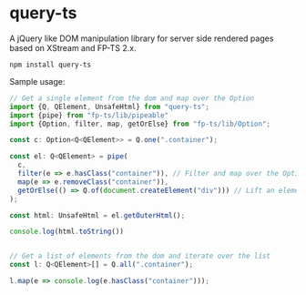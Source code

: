 # query-ts
A jQuery like DOM manipulation library for server side rendered pages based on XStream and FP-TS 2.x.

```
npm install query-ts
```

Sample usage:

```typescript
// Get a single element from the dom and map over the Option
import {Q, QElement, UnsafeHtml} from "query-ts";
import {pipe} from "fp-ts/lib/pipeable"
import {Option, filter, map, getOrElse} from "fp-ts/lib/Option";

const c: Option<Q<QElement>> = Q.one(".container");

const el: Q<QElement> = pipe(
  c,
  filter(e => e.hasClass("container")), // Filter and map over the Option<Q>
  map(e => e.removeClass("container")),
  getOrElse(() => Q.of(document.createElement("div"))) // Lift an element into Q in case of None
);

const html: UnsafeHtml = el.getOuterHtml();

console.log(html.toString())


// Get a list of elements from the dom and iterate over the list
const l: Q<QElement>[] = Q.all(".container");

l.map(e => console.log(e.hasClass("container")));
```
